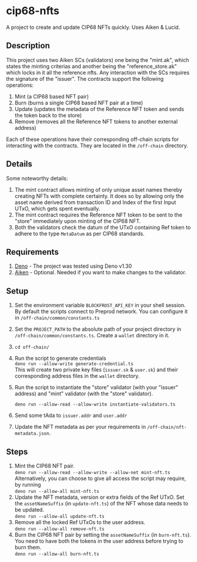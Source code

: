 # cip68-nfts

A project to create and update CIP68 NFTs quickly. Uses Aiken &amp; Lucid.

## Description

This project uses two Aiken SCs (validators) one being the "mint.ak", which
states the minting criterias and another being the "reference_store.ak" which
locks in it all the reference nfts. Any interaction with the SCs requires the
signature of the "issuer". The contracts support the following operations:

1. Mint (a CIP68 based NFT pair)
2. Burn (burns a single CIP68 based NFT pair at a time)
3. Update (updates the metadata of the Reference NFT token and sends the token
   back to the store)
4. Remove (removes all the Reference NFT tokens to another external address)

Each of these operations have their corresponding off-chain scripts for
interacting with the contracts. They are located in the `/off-chain` directory.

## Details

Some noteworthy details:

1. The mint contract allows minting of only unique asset names thereby creating
   NFTs with complete certainty. It does so by allowing only the asset name
   derived from transaction ID and Index of the first Input UTxO, which gets
   spent eventually.
2. The mint contract requires the Reference NFT token to be sent to the "store"
   immediately upon minting of the CIP68 NFT.
3. Both the validators check the datum of the UTxO containing Ref token to
   adhere to the type `MetaDatum` as per CIP68 standards.

## Requirements

1. [Deno](https://deno.land/ "A modern runtime for Javascript & Typescript") -
   The project was tested using Deno v1.30
2. [Aiken](https://aiken-lang.org/) - Optional. Needed if you want to make
   changes to the validator.

## Setup

1. Set the environment variable `BLOCKFROST_API_KEY` in your shell session. By
   default the scripts connect to Preprod network. You can configure it in
   `/off-chain/common/constants.ts`
2. Set the `PROJECT_PATH` to the absolute path of your project directory in
   `/off-chain/common/constants.ts`. Create a `wallet` directory in it.
3. `cd off-chain/`
4. Run the script to generate credentials\
   `deno run --allow-write generate-credential.ts`\
   This will create two private key files (`issuer.sk` &amp; `user.sk`) and
   their corresponding address files in the `wallet` directory.
5. Run the script to instantiate the "store" validator (with your "issuer"
   address) and "mint" validator (with the "store" validator).

   `deno run --allow-read --allow-write instantiate-validators.ts`
6. Send some tAda to `issuer.addr` and `user.addr`
7. Update the NFT metadata as per your requirements in
   `/off-chain/nft-metadata.json`.

## Steps

1. Mint the CIP68 NFT pair.
   \
   `deno run --allow-read --allow-write --allow-net mint-nft.ts`\
   Alternatively, you can choose to give all access the script may require, by
   running\
   `deno run --allow-all mint-nft.ts`
2. Update the NFT metadata, version or extra fields of the Ref UTxO. Set the
   `assetNameSuffix` (in `update-nft.ts`) of the NFT whose data needs to be
   updated.
   \
   `deno run --allow-all update-nft.ts`
3. Remove all the locked Ref UTxOs to the user address.
   \
   `deno run --allow-all remove-nft.ts`
4. Burn the CIP68 NFT pair by setting the `assetNameSuffix` (in `burn-nft.ts`).
   You need to have both the tokens in the user address before trying to burn
   them.
   \
   `deno run --allow-all burn-nft.ts`

